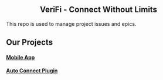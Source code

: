 <h2 align="center"> VeriFi - Connect Without Limits </h2>

This repo is used to manage project issues and epics.

## Our Projects

#### [Mobile App](https://github.com/VeriFi-World/App)

#### [Auto Connect Plugin](https://github.com/VeriFi-World/auto-connect)
